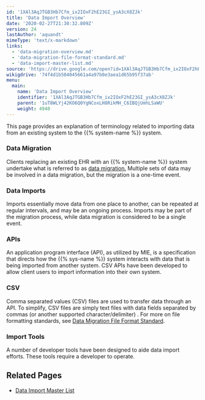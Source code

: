 ```yaml
---
id: '1XAl3AqJTGB3Hb7Cfm_ix2IOxF2hE23GI_ysA3cX8ZJk'
title: 'Data Import Overview'
date: '2020-02-27T21:30:32.809Z'
version: 24
lastAuthor: 'aquandt'
mimeType: 'text/x-markdown'
links:
  - 'data-migration-overview.md'
  - 'data-migration-file-format-standard.md'
  - 'data-import-master-list.md'
source: 'https://drive.google.com/open?id=1XAl3AqJTGB3Hb7Cfm_ix2IOxF2hE23GI_ysA3cX8ZJk'
wikigdrive: '74f4d1b504045661a4a97b0e3aea1d65b95f37ab'
menu:
  main:
    name: 'Data Import Overview'
    identifier: '1XAl3AqJTGB3Hb7Cfm_ix2IOxF2hE23GI_ysA3cX8ZJk'
    parent: '1uT8WLYj42KO6Q0YgNCoxLH8RikMH_C6IBQjUmhLSaWU'
    weight: 4940
---
```

This page provides an explanation of terminology related to importing data from an existing system to the {{% system-name %}} system.
  
### **Data Migration**  
  
Clients replacing an existing EHR with an {{% system-name %}} system undertake what is referred to as [data migration.](data-migration-overview.md) Multiple sets of data may be involved in a data migration, but the migration is a one-time event.
  
### **Data Imports**  
  
Imports essentially move data from one place to another, can be repeated at regular intervals, and may be an ongoing process. Imports may be part of the migration process, while data migration is considered to be a single event.
  
### **APIs**  
  
An application program interface (API), as utilized by MIE, is a specification that directs how the {{% sys-name %}} system interacts with data that is being imported from another system. CSV APIs have been developed to allow client users to import information into their own system.
  
### **CSV**  
  
Comma separated values (CSV) files are used to transfer data through an API. To simplify, CSV files are simply text files with data fields separated by commas (or another supported character/delimiter) . For more on file formatting standards, see [Data Migration File Format Standard](data-migration-file-format-standard.md).
  
### **Import Tools**  
  
A number of developer tools have been designed to aide data import efforts. These tools require a developer to operate.
  
## **Related Pages**  

* [Data Import Master List](data-import-master-list.md)
